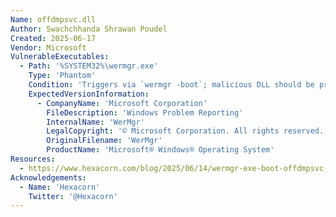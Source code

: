 ```yaml
---
Name: offdmpsvc.dll
Author: Swachchhanda Shrawan Poudel
Created: 2025-06-17
Vendor: Microsoft
VulnerableExecutables:
  - Path: '%SYSTEM32%\wermgr.exe'
    Type: 'Phantom'
    Condition: 'Triggers via `wermgr -boot`; malicious DLL should be present in C:\Windows\System32'
    ExpectedVersionInformation:
      - CompanyName: 'Microsoft Corporation'
        FileDescription: 'Windows Problem Reporting'
        InternalName: 'WerMgr'
        LegalCopyright: '© Microsoft Corporation. All rights reserved.'
        OriginalFilename: 'WerMgr'
        ProductName: 'Microsoft® Windows® Operating System'
Resources:
  - https://www.hexacorn.com/blog/2025/06/14/wermgr-exe-boot-offdmpsvc-dll-lolbin/
Acknowledgements:
  - Name: 'Hexacorn'
    Twitter: '@Hexacorn'
---
```



